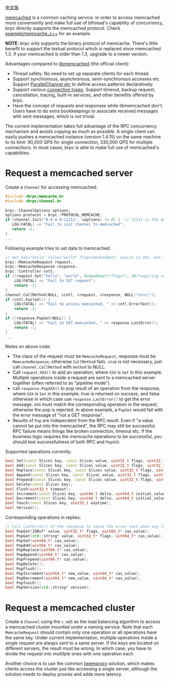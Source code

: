[中文版](../cn/memcache_client.md)

[memcached](http://memcached.org/) is a common caching service. In order to access memcached more conveniently and make full use of bthread's capability of concurrency, brpc directly supports the memcached protocol. Check [example/memcache_c++](https://github.com/apache/brpc/tree/master/example/memcache_c++/) for an example.

**NOTE**: brpc only supports the binary protocol of memcache. There's little benefit to support the textual protocol which is replaced since memcached 1.3. If your memcached is older than 1.3, upgrade to a newer version.

Advantages compared to [libmemcached](http://libmemcached.org/libMemcached.html) (the official client):

- Thread safety. No need to set up separate clients for each thread.
- Support synchronous, asynchronous, semi-synchronous accesses etc. Support [ParallelChannel etc](combo_channel.md) to define access patterns declaratively.
- Support various [connection types](client.md#connection-type). Support timeout, backup request, cancellation, tracing, built-in services, and other benefits offered by brpc.
- Have the concept of requests and responses while libmemcached don't. Users have to do extra bookkeepings to associate received messages with sent messages, which is not trivial.

The current implementation takes full advantage of the RPC concurrency mechanism and avoids copying as much as possible. A single client can easily pushes a memcached instance (version 1.4.15) on the same machine to its limit: 90,000 QPS for single connection, 330,000 QPS for multiple connections. In most cases, brpc is able to make full use of memcached's capabilities.

# Request a memcached server

Create a `Channel` for accessing memcached:

```c++
#include <brpc/memcache.h>
#include <brpc/channel.h>
 
brpc::ChannelOptions options;
options.protocol = brpc::PROTOCOL_MEMCACHE;
if (channel.Init("0.0.0.0:11211", &options) != 0) {  // 11211 is the default port for memcached
   LOG(FATAL) << "Fail to init channel to memcached";
   return -1;
}
... 
```

Following example tries to set data to memcached:

```c++
// Set key="hello" value="world" flags=0xdeadbeef, expire in 10s, and ignore cas
brpc::MemcacheRequest request;
brpc::MemcacheResponse response;
brpc::Controller cntl;
if (!request.Set("hello", "world", 0xdeadbeef/*flags*/, 10/*expiring seconds*/, 0/*ignore cas*/)) {
    LOG(FATAL) << "Fail to SET request";
    return -1;
} 
channel.CallMethod(NULL, &cntl, &request, &response, NULL/*done*/);
if (cntl.Failed()) {
    LOG(FATAL) << "Fail to access memcached, " << cntl.ErrorText();
    return -1;
}  
if (!response.PopSet(NULL)) {
    LOG(FATAL) << "Fail to SET memcached, " << response.LastError();
    return -1;   
}
...
```

Notes on above code:

- The class of the request must be `MemcacheRequest`, response must be `MemcacheResponse`, otherwise `CallMethod` fails. `stub` is not necessary, just call `channel.CallMethod` with `method` to NULL.
- Call `request.XXX()` to add an operation, where `XXX` is `Set` in this example. Multiple operations inside a request are sent to a memcached server together (often referred to as "pipeline mode").
- call `response.PopXXX()` to pop result of an operation from the response, where `XXX` is `Set` in this example. true is returned on success, and false otherwise in which case use `response.LastError()` to get the error message. `XXX` must match the corresponding operation in the request, otherwise the pop is rejected. In above example, a `PopGet` would fail with the error message of "not a GET response".
- Results of `Pop` are independent from the RPC result. Even if "a value cannot be put into the memcached", the RPC may still be successful. RPC failure means things like broken connection, timeout etc. If the business logic requires the memcache operations to be successful, you should test successfulness of both RPC and `PopXXX`.

Supported operations currently:

```c++
bool Set(const Slice& key, const Slice& value, uint32_t flags, uint32_t exptime, uint64_t cas_value);
bool Add(const Slice& key, const Slice& value, uint32_t flags, uint32_t exptime, uint64_t cas_value);
bool Replace(const Slice& key, const Slice& value, uint32_t flags, uint32_t exptime, uint64_t cas_value);
bool Append(const Slice& key, const Slice& value, uint32_t flags, uint32_t exptime, uint64_t cas_value);
bool Prepend(const Slice& key, const Slice& value, uint32_t flags, uint32_t exptime, uint64_t cas_value);
bool Delete(const Slice& key);
bool Flush(uint32_t timeout);
bool Increment(const Slice& key, uint64_t delta, uint64_t initial_value, uint32_t exptime);
bool Decrement(const Slice& key, uint64_t delta, uint64_t initial_value, uint32_t exptime);
bool Touch(const Slice& key, uint32_t exptime);
bool Version();
```

Corresponding operations in replies:

```c++
// Call LastError() of the response to check the error text when any following operation fails.
bool PopGet(IOBuf* value, uint32_t* flags, uint64_t* cas_value);
bool PopGet(std::string* value, uint32_t* flags, uint64_t* cas_value);
bool PopSet(uint64_t* cas_value);
bool PopAdd(uint64_t* cas_value);
bool PopReplace(uint64_t* cas_value);
bool PopAppend(uint64_t* cas_value);
bool PopPrepend(uint64_t* cas_value);
bool PopDelete();
bool PopFlush();
bool PopIncrement(uint64_t* new_value, uint64_t* cas_value);
bool PopDecrement(uint64_t* new_value, uint64_t* cas_value);
bool PopTouch();
bool PopVersion(std::string* version);
```

# Request a memcached cluster

Create a `Channel` using the `c_md5` as the load balancing algorithm to access a memcached cluster mounted under a naming service. Note that each `MemcacheRequest` should contain only one operation or all operations have the same key. Under current implementation, multiple operations inside a single request are always sent to a same server. If the keys are located on different servers, the result must be wrong. In which case, you have to divide the request into multilple ones with one operation each.

Another choice is to use the common [twemproxy](https://github.com/twitter/twemproxy) solution, which makes clients access the cluster just like accessing a single server, although the solution needs to deploy proxies and adds more latency.